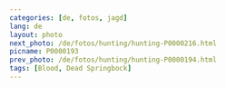 ```yaml
---
categories: [de, fotos, jagd]
lang: de
layout: photo
next_photo: /de/fotos/hunting/hunting-P0000216.html
picname: P0000193
prev_photo: /de/fotos/hunting/hunting-P0000194.html
tags: [Blood, Dead Springbock]
---
```

